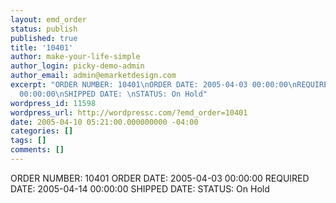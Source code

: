 ```yaml
---
layout: emd_order
status: publish
published: true
title: '10401'
author: make-your-life-simple
author_login: picky-demo-admin
author_email: admin@emarketdesign.com
excerpt: "ORDER NUMBER: 10401\nORDER DATE: 2005-04-03 00:00:00\nREQUIRED DATE: 2005-04-14
  00:00:00\nSHIPPED DATE: \nSTATUS: On Hold"
wordpress_id: 11598
wordpress_url: http://wordpressc.com/?emd_order=10401
date: 2005-04-10 05:21:00.000000000 -04:00
categories: []
tags: []
comments: []
---
```

ORDER NUMBER: 10401
ORDER DATE: 2005-04-03 00:00:00
REQUIRED DATE: 2005-04-14 00:00:00
SHIPPED DATE: 
STATUS: On Hold
